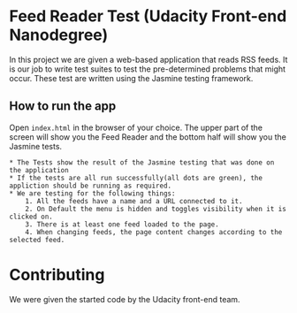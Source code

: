 # Feed Reader Test (Udacity Front-end Nanodegree)

In this project we are given a web-based application that reads RSS feeds. It is our job to write test suites to test the pre-determined problems that might occur. These test are written using the Jasmine testing framework. 


## How to run the app

Open `index.html` in the browser of your choice. The upper part of the screen will show you the Feed Reader and the bottom half will show you the Jasmine tests.

    * The Tests show the result of the Jasmine testing that was done on the application
    * If the tests are all run successfully(all dots are green), the appliction should be running as required.
    * We are testing for the following things:
        1. All the feeds have a name and a URL connected to it.
        2. On Default the menu is hidden and toggles visibility when it is clicked on. 
        3. There is at least one feed loaded to the page.
        4. When changing feeds, the page content changes according to the selected feed. 


# Contributing

We were given the started code by the Udacity front-end team. 
